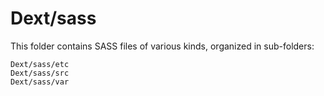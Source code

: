 # Dext/sass

This folder contains SASS files of various kinds, organized in sub-folders:

    Dext/sass/etc
    Dext/sass/src
    Dext/sass/var
